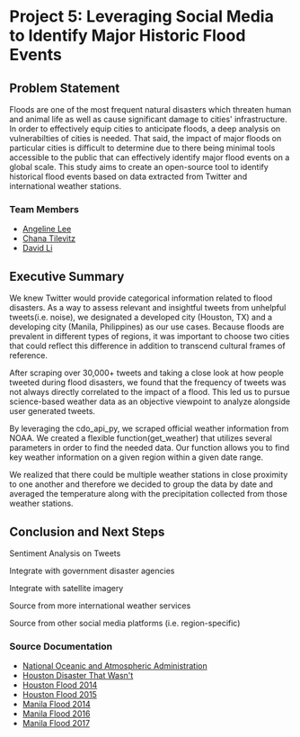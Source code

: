 # Project 5: Leveraging Social Media to Identify Major Historic Flood Events

## Problem Statement
Floods are one of the most frequent natural disasters which threaten human and animal life as well as cause significant damage to cities' infrastructure. In order to effectively equip cities to anticipate floods, a deep analysis on vulnerabilties of cities is needed. That said, the impact of major floods on particular cities is difficult to determine due to there being minimal tools accessible to the public that can effectively identify major flood events on a global scale. This study aims to create an open-source tool to identify historical flood events based on data extracted from Twitter and international weather stations.


### Team Members
* [Angeline Lee](https://www.linkedin.com/in/angelinevlee/)
* [Chana Tilevitz](https://www.linkedin.com/in/chanatilevitz/)
* [David Li](https://www.linkedin.com/in/davidgnli/)

## Executive Summary
We knew Twitter would provide categorical information related to flood disasters. As a way to assess relevant and insightful tweets from unhelpful tweets(i.e. noise), we designated a developed city (Houston, TX) and a developing city (Manila, Philippines) as our use cases. Because floods are prevalent in different types of regions, it was important to choose two cities that could reflect this difference in addition to transcend cultural frames of reference. 

After scraping over 30,000+ tweets and taking a close look at how people tweeted during flood disasters, we found that the frequency of tweets was not always directly correlated to the impact of a flood. This led us to pursue science-based weather data as an objective viewpoint to analyze alongside user generated tweets. 

By leveraging the cdo_api_py, we scraped official weather information from NOAA. We created a flexible function(get_weather) that utilizes several parameters in order to find the needed data. Our function allows you to find key weather information on a given region within a given date range.

We realized that there could be multiple weather stations in close proximity to one another and therefore we decided to group the data by date and averaged the temperature along with the precipitation collected from those weather stations. 


## Conclusion and Next Steps

Sentiment Analysis on Tweets

Integrate with government disaster agencies

Integrate with satellite imagery

Source from more international weather services

Source from other social media platforms (i.e. region-specific)


### Source Documentation
* [National Oceanic and Atmospheric Administration](https://www.noaa.gov/weather)
* [Houston Disaster That Wasn't](https://www.houstonpublicmedia.org/articles/news/2017/06/22/205744/the-storm-that-wasnt/)
* [Houston Flood 2014](http://floodlist.com/america/usa/thunderstorm-flash-floods-houston-texas)
* [Houston Flood 2015](http://floodlist.com/america/usa/texas-floods-6-killed-after-storms-sweep-through-austin-and-houston)
* [Manila Flood 2014](https://center.noah.up.edu.ph/habagat-2014-flood-marikina-city/)
* [Manila Flood 2016](http://floodlist.com/asia/philippines-floods-manila-central-luzon-calabarzon-august-2016)
* [Manila Flood 2017](https://www.rappler.com/move-ph/issues/disasters/181867-flooded-areas-metro-manila-september-12)
